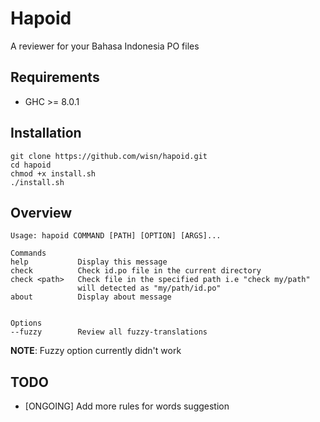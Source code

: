 # Hapoid
A reviewer for your Bahasa Indonesia PO files

## Requirements
- GHC >= 8.0.1

## Installation
```
git clone https://github.com/wisn/hapoid.git
cd hapoid
chmod +x install.sh
./install.sh
```

## Overview
```
Usage: hapoid COMMAND [PATH] [OPTION] [ARGS]...

Commands
help           Display this message
check          Check id.po file in the current directory
check <path>   Check file in the specified path i.e "check my/path"
               will detected as "my/path/id.po"
about          Display about message


Options
--fuzzy        Review all fuzzy-translations
```

**NOTE**: Fuzzy option currently didn't work

## TODO
- [ONGOING] Add more rules for words suggestion
